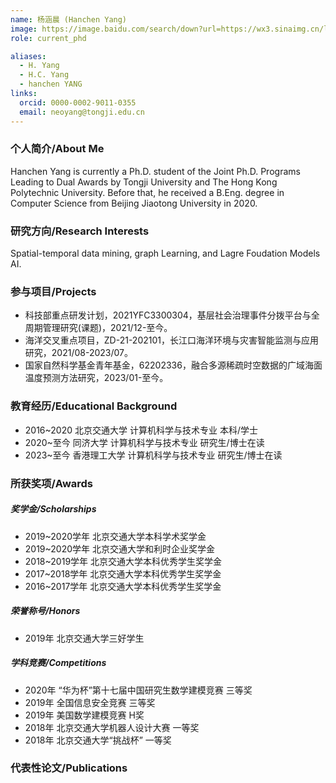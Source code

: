 ```yaml
---
name: 杨涵晨 (Hanchen Yang)
image: https://image.baidu.com/search/down?url=https://wx3.sinaimg.cn/large/008K2OkEly1i3439r4z8nj30b40fk3z1.jpg
role: current_phd

aliases:
  - H. Yang
  - H.C. Yang
  - hanchen YANG
links:
  orcid: 0000-0002-9011-0355
  email: neoyang@tongji.edu.cn
---
```


### 个人简介/About Me
Hanchen Yang is currently a Ph.D. student of the Joint Ph.D. Programs Leading to Dual Awards by Tongji University and The Hong Kong Polytechnic University. Before that, he received a B.Eng. degree in Computer Science from Beijing Jiaotong University in 2020. 

### 研究方向/Research Interests
Spatial-temporal data mining, graph Learning, and Lagre Foudation Models AI.

### 参与项目/Projects
- 科技部重点研发计划，2021YFC3300304，基层社会治理事件分拨平台与全周期管理研究(课题)，2021/12-至今。
- 海洋交叉重点项目，ZD-21-202101，长江口海洋环境与灾害智能监测与应用研究，2021/08-2023/07。
- 国家自然科学基金青年基金，62202336，融合多源稀疏时空数据的广域海面温度预测方法研究，2023/01-至今。

### 教育经历/Educational Background
- 2016~2020 北京交通大学 计算机科学与技术专业 本科/学士
- 2020~至今 同济大学 计算机科学与技术专业 研究生/博士在读
- 2023~至今 香港理工大学 计算机科学与技术专业 研究生/博士在读

### 所获奖项/Awards

##### 奖学金/Scholarships
- 2019~2020学年 北京交通大学本科学术奖学金
- 2019~2020学年 北京交通大学和利时企业奖学金
- 2018~2019学年 北京交通大学本科优秀学生奖学金
- 2017~2018学年 北京交通大学本科优秀学生奖学金
- 2016~2017学年 北京交通大学本科优秀学生奖学金
  
##### 荣誉称号/Honors
- 2019年 北京交通大学三好学生
  
##### 学科竞赛/Competitions
- 2020年 “华为杯”第十七届中国研究生数学建模竞赛 三等奖
- 2019年 全国信息安全竞赛 三等奖
- 2019年 美国数学建模竞赛 H奖
- 2018年 北京交通大学机器人设计大赛 一等奖
- 2018年 北京交通大学“挑战杯” 一等奖

### 代表性论文/Publications
